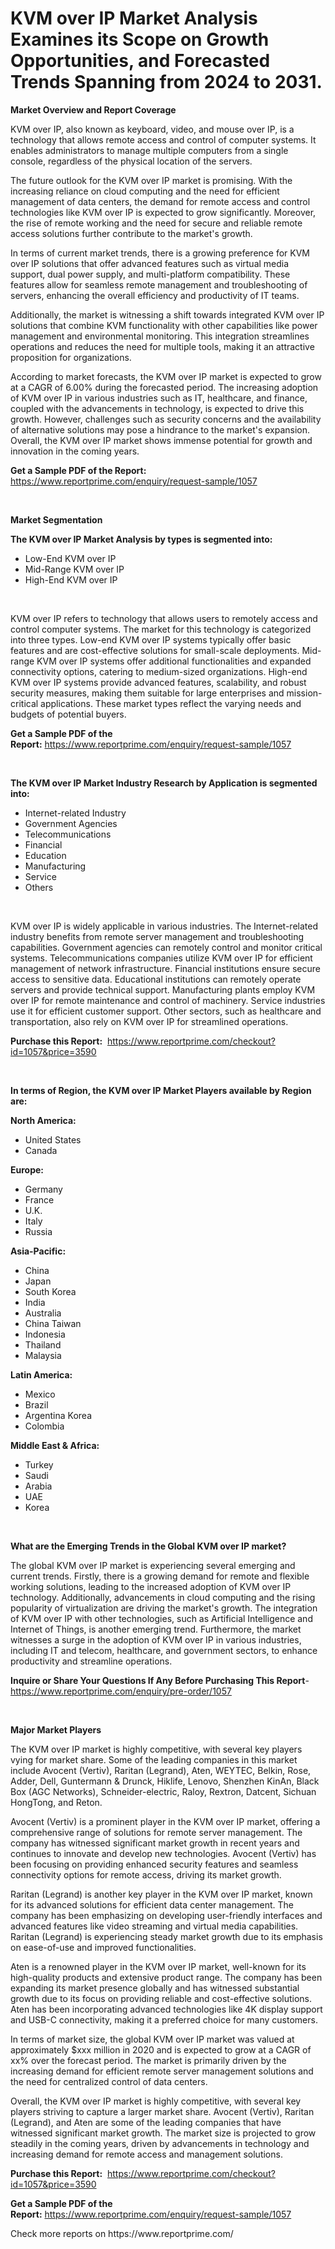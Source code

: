 <p><h1>KVM over IP Market Analysis Examines its Scope on Growth Opportunities, and Forecasted Trends Spanning from 2024 to 2031.</h1></p><p><strong>Market Overview and Report Coverage</strong></p>
<p><p>KVM over IP, also known as keyboard, video, and mouse over IP, is a technology that allows remote access and control of computer systems. It enables administrators to manage multiple computers from a single console, regardless of the physical location of the servers.</p><p>The future outlook for the KVM over IP market is promising. With the increasing reliance on cloud computing and the need for efficient management of data centers, the demand for remote access and control technologies like KVM over IP is expected to grow significantly. Moreover, the rise of remote working and the need for secure and reliable remote access solutions further contribute to the market's growth.</p><p>In terms of current market trends, there is a growing preference for KVM over IP solutions that offer advanced features such as virtual media support, dual power supply, and multi-platform compatibility. These features allow for seamless remote management and troubleshooting of servers, enhancing the overall efficiency and productivity of IT teams.</p><p>Additionally, the market is witnessing a shift towards integrated KVM over IP solutions that combine KVM functionality with other capabilities like power management and environmental monitoring. This integration streamlines operations and reduces the need for multiple tools, making it an attractive proposition for organizations.</p><p>According to market forecasts, the KVM over IP market is expected to grow at a CAGR of 6.00% during the forecasted period. The increasing adoption of KVM over IP in various industries such as IT, healthcare, and finance, coupled with the advancements in technology, is expected to drive this growth. However, challenges such as security concerns and the availability of alternative solutions may pose a hindrance to the market's expansion. Overall, the KVM over IP market shows immense potential for growth and innovation in the coming years.</p></p>
<p><strong>Get a Sample PDF of the Report:</strong> <a href="https://www.reportprime.com/enquiry/request-sample/1057">https://www.reportprime.com/enquiry/request-sample/1057</a></p>
<p>&nbsp;</p>
<p><strong>Market Segmentation</strong></p>
<p><strong>The KVM over IP Market Analysis by types is segmented into:</strong></p>
<p><ul><li>Low-End KVM over IP</li><li>Mid-Range KVM over IP</li><li>High-End KVM over IP</li></ul></p>
<p>&nbsp;</p>
<p><p>KVM over IP refers to technology that allows users to remotely access and control computer systems. The market for this technology is categorized into three types. Low-end KVM over IP systems typically offer basic features and are cost-effective solutions for small-scale deployments. Mid-range KVM over IP systems offer additional functionalities and expanded connectivity options, catering to medium-sized organizations. High-end KVM over IP systems provide advanced features, scalability, and robust security measures, making them suitable for large enterprises and mission-critical applications. These market types reflect the varying needs and budgets of potential buyers.</p></p>
<p><strong>Get a Sample PDF of the Report:</strong>&nbsp;<a href="https://www.reportprime.com/enquiry/request-sample/1057">https://www.reportprime.com/enquiry/request-sample/1057</a></p>
<p>&nbsp;</p>
<p><strong>The KVM over IP Market Industry Research by Application is segmented into:</strong></p>
<p><ul><li>Internet-related Industry</li><li>Government Agencies</li><li>Telecommunications</li><li>Financial</li><li>Education</li><li>Manufacturing</li><li>Service</li><li>Others</li></ul></p>
<p>&nbsp;</p>
<p><p>KVM over IP is widely applicable in various industries. The Internet-related industry benefits from remote server management and troubleshooting capabilities. Government agencies can remotely control and monitor critical systems. Telecommunications companies utilize KVM over IP for efficient management of network infrastructure. Financial institutions ensure secure access to sensitive data. Educational institutions can remotely operate servers and provide technical support. Manufacturing plants employ KVM over IP for remote maintenance and control of machinery. Service industries use it for efficient customer support. Other sectors, such as healthcare and transportation, also rely on KVM over IP for streamlined operations.</p></p>
<p><strong>Purchase this Report:</strong>&nbsp; <a href="https://www.reportprime.com/checkout?id=1057&price=3590">https://www.reportprime.com/checkout?id=1057&price=3590</a></p>
<p>&nbsp;</p>
<p><strong>In terms of Region, the KVM over IP Market Players available by Region are:</strong></p>
<p>
    <p> <strong> North America: </strong>
        <ul>
            <li>United States</li>
            <li>Canada</li>
        </ul>
        </p> 
    <p> <strong> Europe: </strong>
        <ul>
            <li>Germany</li>
            <li>France</li>
            <li>U.K.</li>
            <li>Italy</li>
            <li>Russia</li>
        </ul>
        </p> 
    <p> <strong> Asia-Pacific: </strong>
        <ul>
            <li>China</li>
            <li>Japan</li>
            <li>South Korea</li>
            <li>India</li>
            <li>Australia</li>
            <li>China Taiwan</li>
            <li>Indonesia</li>
            <li>Thailand</li>
            <li>Malaysia</li>
        </ul>
        </p> 
    <p> <strong> Latin America: </strong>
        <ul>
            <li>Mexico</li>
            <li>Brazil</li>
            <li>Argentina Korea</li>
            <li>Colombia</li>
        </ul>
        </p> 
    <p> <strong> Middle East & Africa: </strong>
        <ul>
            <li>Turkey</li>
            <li>Saudi</li>
            <li>Arabia</li>
            <li>UAE</li>
            <li>Korea</li>
        </ul>
    </p>
    </p>
<p>&nbsp;</p>
<p><strong>What are the Emerging Trends in the Global KVM over IP market?</strong></p>
<p><p>The global KVM over IP market is experiencing several emerging and current trends. Firstly, there is a growing demand for remote and flexible working solutions, leading to the increased adoption of KVM over IP technology. Additionally, advancements in cloud computing and the rising popularity of virtualization are driving the market's growth. The integration of KVM over IP with other technologies, such as Artificial Intelligence and Internet of Things, is another emerging trend. Furthermore, the market witnesses a surge in the adoption of KVM over IP in various industries, including IT and telecom, healthcare, and government sectors, to enhance productivity and streamline operations.</p></p>
<p><strong>Inquire or Share Your Questions If Any Before Purchasing This Report</strong>- <a href="https://www.reportprime.com/enquiry/pre-order/1057">https://www.reportprime.com/enquiry/pre-order/1057</a></p>
<p>&nbsp;</p>
<p><strong>Major Market Players</strong></p>
<p><p>The KVM over IP market is highly competitive, with several key players vying for market share. Some of the leading companies in this market include Avocent (Vertiv), Raritan (Legrand), Aten, WEYTEC, Belkin, Rose, Adder, Dell, Guntermann & Drunck, Hiklife, Lenovo, Shenzhen KinAn, Black Box (AGC Networks), Schneider-electric, Raloy, Rextron, Datcent, Sichuan HongTong, and Reton.</p><p>Avocent (Vertiv) is a prominent player in the KVM over IP market, offering a comprehensive range of solutions for remote server management. The company has witnessed significant market growth in recent years and continues to innovate and develop new technologies. Avocent (Vertiv) has been focusing on providing enhanced security features and seamless connectivity options for remote access, driving its market growth.</p><p>Raritan (Legrand) is another key player in the KVM over IP market, known for its advanced solutions for efficient data center management. The company has been emphasizing on developing user-friendly interfaces and advanced features like video streaming and virtual media capabilities. Raritan (Legrand) is experiencing steady market growth due to its emphasis on ease-of-use and improved functionalities.</p><p>Aten is a renowned player in the KVM over IP market, well-known for its high-quality products and extensive product range. The company has been expanding its market presence globally and has witnessed substantial growth due to its focus on providing reliable and cost-effective solutions. Aten has been incorporating advanced technologies like 4K display support and USB-C connectivity, making it a preferred choice for many customers.</p><p>In terms of market size, the global KVM over IP market was valued at approximately $xxx million in 2020 and is expected to grow at a CAGR of xx% over the forecast period. The market is primarily driven by the increasing demand for efficient remote server management solutions and the need for centralized control of data centers.</p><p>Overall, the KVM over IP market is highly competitive, with several key players striving to capture a larger market share. Avocent (Vertiv), Raritan (Legrand), and Aten are some of the leading companies that have witnessed significant market growth. The market size is projected to grow steadily in the coming years, driven by advancements in technology and increasing demand for remote access and management solutions.</p></p>
<p><strong>Purchase this Report:</strong>&nbsp;&nbsp;<a href="https://www.reportprime.com/checkout?id=1057&price=3590">https://www.reportprime.com/checkout?id=1057&price=3590</a></p>
<p></p>
<p><strong>Get a Sample PDF of the Report:</strong>&nbsp;<a href="https://www.reportprime.com/enquiry/request-sample/1057">https://www.reportprime.com/enquiry/request-sample/1057</a></p>
<p>Check more reports on https://www.reportprime.com/</p>